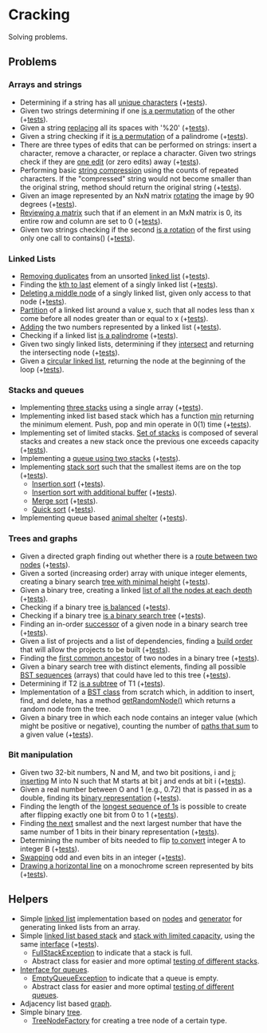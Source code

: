 # Cracking
Solving problems.

## Problems
### Arrays and strings
- Determining if a string has all [unique characters](src/main/java/com/xenoteo/chapter1_arrays_and_strings/question1_1_is_unique/Solution.java)
  (+[tests](src/test/java/com/xenoteo/chapter1_arrays_and_strings/question1_1_is_unique/SolutionTest.java)).
- Given two strings determining if one [is a permutation](src/main/java/com/xenoteo/chapter1_arrays_and_strings/question1_2_check_permutation/Solution.java) of the other 
  (+[tests](src/test/java/com/xenoteo/chapter1_arrays_and_strings/question1_2_check_permutation/SolutionTest.java)).
- Given a string [replacing](src/main/java/com/xenoteo/chapter1_arrays_and_strings/question1_3_urlify/Solution.java) all its spaces with '%20' 
  (+[tests](src/test/java/com/xenoteo/chapter1_arrays_and_strings/question1_3_urlify/SolutionTest.java)).
- Given a string checking if it [is a permutation](src/main/java/com/xenoteo/chapter1_arrays_and_strings/question1_4_palindrome_permutation/Solution.java) of a palindrome 
  (+[tests](src/test/java/com/xenoteo/chapter1_arrays_and_strings/question1_4_palindrome_permutation/SolutionTest.java)).
- There are three types of edits that can be performed on strings: insert a character, remove a character, or replace a character. 
  Given two strings check if they are [one edit](src/main/java/com/xenoteo/chapter1_arrays_and_strings/question1_5_one_away/Solution.java) (or zero edits) away
  (+[tests](src/test/java/com/xenoteo/chapter1_arrays_and_strings/question1_5_one_away/SolutionTest.java)).
- Performing basic [string compression](src/main/java/com/xenoteo/chapter1_arrays_and_strings/question1_6_string_compression/Solution.java) 
  using the counts of repeated characters. If the "compressed" string would not become smaller than the original string, 
  method should return the original string (+[tests](src/test/java/com/xenoteo/chapter1_arrays_and_strings/question1_6_string_compression/SolutionTest.java)).
- Given an image represented by an NxN matrix [rotating](src/main/java/com/xenoteo/chapter1_arrays_and_strings/question1_7_rotate_matrix/Solution.java) 
  the image by 90 degrees (+[tests](src/test/java/com/xenoteo/chapter1_arrays_and_strings/question1_7_rotate_matrix/SolutionTest.java)).
- [Reviewing a matrix](src/main/java/com/xenoteo/chapter1_arrays_and_strings/question1_8_zero_matrix/Solution.java) 
  such that if an element in an MxN matrix is 0, its entire row and column are set to 0 
  (+[tests](src/test/java/com/xenoteo/chapter1_arrays_and_strings/question1_8_zero_matrix/SolutionTest.java)).
- Given two strings checking if the second [is a rotation](src/main/java/com/xenoteo/chapter1_arrays_and_strings/question1_9_string_rotation/Solution.java) 
  of the first using only one call to contains() (+[tests](src/test/java/com/xenoteo/chapter1_arrays_and_strings/question1_9_string_rotation/SolutionTest.java)).

### Linked Lists
- [Removing duplicates](src/main/java/com/xenoteo/chapter2_linked_lists/question2_1_remove_dups/Solution.java) 
  from an unsorted [linked list](src/main/java/com/xenoteo/helpers/linked_list) 
  (+[tests](src/test/java/com/xenoteo/chapter2_linked_lists/question2_1_remove_dups/SolutionTest.java)).
- Finding the [kth to last](src/main/java/com/xenoteo/chapter2_linked_lists/question2_2_return_kth_to_last/Solution.java) 
  element of a singly linked list (+[tests](src/test/java/com/xenoteo/chapter2_linked_lists/question2_2_return_kth_to_last/SolutionTest.java)).
- [Deleting a middle node](src/main/java/com/xenoteo/chapter2_linked_lists/question2_3_delete_middle_node/Solution.java) 
  of a singly linked list, given only access to that node (+[tests](src/test/java/com/xenoteo/chapter2_linked_lists/question2_3_delete_middle_node/SolutionTest.java)).
- [Partition](src/main/java/com/xenoteo/chapter2_linked_lists/question2_4_partition/Solution.java) 
  of a linked list around a value x, such that all nodes less than x come before all nodes greater than or equal to x 
  (+[tests](src/test/java/com/xenoteo/chapter2_linked_lists/question2_4_partition/SolutionTest.java)).
- [Adding](src/main/java/com/xenoteo/chapter2_linked_lists/question2_5_sum_lists) the two numbers 
  represented by a linked list (+[tests](src/test/java/com/xenoteo/chapter2_linked_lists/question2_5_sum_lists/SolutionTest.java)).
- Checking if a linked list [is a palindrome](src/main/java/com/xenoteo/chapter2_linked_lists/question2_6_palindrome/Solution.java) 
  (+[tests](src/test/java/com/xenoteo/chapter2_linked_lists/question2_6_palindrome/SolutionTest.java)).
- Given two singly linked lists, determining if they [intersect](src/main/java/com/xenoteo/chapter2_linked_lists/question2_7_intersection/Solution.java)
  and returning the intersecting node (+[tests](src/test/java/com/xenoteo/chapter2_linked_lists/question2_7_intersection/SolutionTest.java)).
- Given a [circular linked list](src/main/java/com/xenoteo/chapter2_linked_lists/question2_8_loop_detection/Solution.java), 
  returning the node at the beginning of the loop (+[tests](src/test/java/com/xenoteo/chapter2_linked_lists/question2_8_loop_detection/SolutionTest.java)).

### Stacks and queues
- Implementing [three stacks](src/main/java/com/xenoteo/chapter3_stacks_and_queues/question3_1_three_in_one/Stack.java) 
  using a single array (+[tests](src/test/java/com/xenoteo/chapter3_stacks_and_queues/question3_1_three_in_one/StackTest.java)).
- Implementing inked list based stack which has a function [min](src/main/java/com/xenoteo/chapter3_stacks_and_queues/question3_2_stack_min/Stack.java) 
  returning the minimum element. Push, pop and min operate in 0(1) time 
  (+[tests](src/test/java/com/xenoteo/chapter3_stacks_and_queues/question3_2_stack_min/StackTest.java)).
- Implementing set of limited stacks. [Set of stacks](src/main/java/com/xenoteo/chapter3_stacks_and_queues/question3_3_stack_of_plates) 
  is composed of several stacks and creates a new stack once the previous one exceeds capacity 
  (+[tests](src/test/java/com/xenoteo/chapter3_stacks_and_queues/question3_3_stack_of_plates)).
- Implementing a [queue using two stacks](src/main/java/com/xenoteo/chapter3_stacks_and_queues/question3_4_queue_via_stacks/Queue.java) 
  (+[tests](src/test/java/com/xenoteo/chapter3_stacks_and_queues/question3_4_queue_via_stacks/QueueTest.java)).
- Implementing [stack sort](src/main/java/com/xenoteo/chapter3_stacks_and_queues/question3_5_sort_stack) such that the smallest items
  are on the top (+[tests](src/test/java/com/xenoteo/chapter3_stacks_and_queues/question3_5_sort_stack/SortTest.java)).
  - [Insertion sort](src/main/java/com/xenoteo/chapter3_stacks_and_queues/question3_5_sort_stack/InsertionSort.java) 
    (+[tests](src/test/java/com/xenoteo/chapter3_stacks_and_queues/question3_5_sort_stack/InsertionSortTest.java)).
  - [Insertion sort with additional buffer](src/main/java/com/xenoteo/chapter3_stacks_and_queues/question3_5_sort_stack/InsertionSortWithBuff.java) 
    (+[tests](src/test/java/com/xenoteo/chapter3_stacks_and_queues/question3_5_sort_stack/InsertionSortWithBuffTest.java)).
  - [Merge sort](src/main/java/com/xenoteo/chapter3_stacks_and_queues/question3_5_sort_stack/MergeSort.java) 
    (+[tests](src/test/java/com/xenoteo/chapter3_stacks_and_queues/question3_5_sort_stack/MergeSortTest.java)).
  - [Quick sort](src/main/java/com/xenoteo/chapter3_stacks_and_queues/question3_5_sort_stack/QuickSort.java) 
    (+[tests](src/test/java/com/xenoteo/chapter3_stacks_and_queues/question3_5_sort_stack/QuickSortTest.java)).
- Implementing queue based [animal shelter](src/main/java/com/xenoteo/chapter3_stacks_and_queues/question3_6_animal_shelter/AnimalShelter.java) 
  (+[tests](src/test/java/com/xenoteo/chapter3_stacks_and_queues/question3_6_animal_shelter/AnimalShelterTest.java)).

### Trees and graphs
- Given a directed graph finding out whether there is a [route between two nodes](src/main/java/com/xenoteo/chapter4_trees_and_graphs/question4_1_route_between_nodes/Solution.java) 
  (+[tests](src/test/java/com/xenoteo/chapter4_trees_and_graphs/question4_1_route_between_nodes/SolutionTest.java)).
- Given a sorted (increasing order) array with unique integer elements, creating a binary search 
  [tree with minimal height](src/main/java/com/xenoteo/chapter4_trees_and_graphs/question4_2_minimal_tree/Solution.java) 
  (+[tests](src/test/java/com/xenoteo/chapter4_trees_and_graphs/question4_2_minimal_tree/SolutionTest.java)).
- Given a binary tree, creating a linked [list of all the nodes at each depth](src/main/java/com/xenoteo/chapter4_trees_and_graphs/question4_3_list_of_depths/Solution.java) 
  (+[tests](src/test/java/com/xenoteo/chapter4_trees_and_graphs/question4_3_list_of_depths/SolutionTest.java)).
- Checking if a binary tree [is balanced](src/main/java/com/xenoteo/chapter4_trees_and_graphs/question4_4_check_balanced/Solution.java) 
  (+[tests](src/test/java/com/xenoteo/chapter4_trees_and_graphs/question4_4_check_balanced/SolutionTest.java)).
- Checking if a binary tree [is a binary search tree](src/main/java/com/xenoteo/chapter4_trees_and_graphs/question4_5_validate_bst/Solution.java) 
  (+[tests](src/test/java/com/xenoteo/chapter4_trees_and_graphs/question4_5_validate_bst/SolutionTest.java)).
- Finding an in-order [successor](src/main/java/com/xenoteo/chapter4_trees_and_graphs/question4_6_successor/Solution.java) 
  of a given node in a binary search tree (+[tests](src/test/java/com/xenoteo/chapter4_trees_and_graphs/question4_6_successor/SolutionTest.java)).
- Given a list of projects and a list of dependencies, finding a [build order](src/main/java/com/xenoteo/chapter4_trees_and_graphs/question4_7_build_order/Solution.java) 
  that will allow the projects to be built (+[tests](src/test/java/com/xenoteo/chapter4_trees_and_graphs/question4_7_build_order/SolutionTest.java)).
- Finding the [first common ancestor](src/main/java/com/xenoteo/chapter4_trees_and_graphs/question4_8_first_common_ancestor)
  of two nodes in a binary tree (+[tests](src/test/java/com/xenoteo/chapter4_trees_and_graphs/question4_8_first_common_ancestor/ISolutionTest.java)).
- Given a binary search tree with distinct elements, finding all possible 
  [BST sequences](src/main/java/com/xenoteo/chapter4_trees_and_graphs/question4_9_bst_sequences/Solution.java) 
  (arrays) that could have led to this tree (+[tests](src/test/java/com/xenoteo/chapter4_trees_and_graphs/question4_9_bst_sequences/SolutionTest.java)).
- Determining if T2 [is a subtree](src/main/java/com/xenoteo/chapter4_trees_and_graphs/question4_10_check_subtree/Solution.java) of T1
  (+[tests](src/test/java/com/xenoteo/chapter4_trees_and_graphs/question4_10_check_subtree/SolutionTest.java)).
- Implementation of a [BST class](src/main/java/com/xenoteo/chapter4_trees_and_graphs/question4_11_random_node/bst_base/IBSTNode.java) 
  from scratch which, in addition to insert, find, and delete, has a method [getRandomNode()](src/main/java/com/xenoteo/chapter4_trees_and_graphs/question4_11_random_node)
  which returns a random node from the tree.
- Given a binary tree in which each node contains an integer value (which might be positive or negative), 
  counting the number of [paths that sum](src/main/java/com/xenoteo/chapter4_trees_and_graphs/question4_12_path_with_sum/Solution.java) 
  to a given value (+[tests](src/test/java/com/xenoteo/chapter4_trees_and_graphs/question4_12_path_with_sum/SolutionTest.java)).

### Bit manipulation
- Given two 32-bit numbers, N and M, and two bit positions, i and j; [inserting](src/main/java/com/xenoteo/chapter5_bit_manipulation/question5_1_insertion/Solution.java) 
  M into N such that M starts at bit j and ends at bit i 
  (+[tests](src/test/java/com/xenoteo/chapter5_bit_manipulation/question5_1_insertion/SolutionTest.java)).
- Given a real number between O and 1 (e.g., 0.72) that is passed in as a double, finding its 
  [binary representation](src/main/java/com/xenoteo/chapter5_bit_manipulation/question5_2_binary_to_string/Solution.java) 
  (+[tests](src/test/java/com/xenoteo/chapter5_bit_manipulation/question5_2_binary_to_string/SolutionTest.java)).
- Finding the length of the [longest sequence of 1s](src/main/java/com/xenoteo/chapter5_bit_manipulation/question5_3_flip_bit_to_win/Solution.java) 
  is possible to create after flipping exactly one bit from 0 to 1 
  (+[tests](src/test/java/com/xenoteo/chapter5_bit_manipulation/question5_3_flip_bit_to_win/SolutionTest.java)).
- Finding [the next](src/main/java/com/xenoteo/chapter5_bit_manipulation/question5_4_next_number/Solution.java) 
  smallest and the next largest number that have the same number of 1 bits in their binary representation 
  (+[tests](src/test/java/com/xenoteo/chapter5_bit_manipulation/question5_4_next_number/SolutionTest.java)).
- Determining the number of bits needed to flip [to convert](src/main/java/com/xenoteo/chapter5_bit_manipulation/question5_6_conversion/Solution.java) 
  integer A to integer B (+[tests](src/test/java/com/xenoteo/chapter5_bit_manipulation/question5_6_conversion/SolutionTest.java)).
- [Swapping](src/main/java/com/xenoteo/chapter5_bit_manipulation/question5_7_pairwise_swap/Solution.java) odd and even bits in an integer 
  (+[tests](src/test/java/com/xenoteo/chapter5_bit_manipulation/question5_7_pairwise_swap/SolutionTest.java)).
- [Drawing a horizontal line](src/main/java/com/xenoteo/chapter5_bit_manipulation/question5_8_draw_line/Solution.java) 
  on a monochrome screen represented by bits (+[tests](src/test/java/com/xenoteo/chapter5_bit_manipulation/question5_8_draw_line/SolutionTest.java)).

## Helpers
- Simple [linked list](src/main/java/com/xenoteo/helpers/linked_list/List.java) implementation based on 
  [nodes](src/main/java/com/xenoteo/helpers/linked_list/Node.java) and 
  [generator](src/main/java/com/xenoteo/helpers/linked_list/ListGenerator.java) for generating linked lists from an array.
- Simple [linked list based stack](src/main/java/com/xenoteo/helpers/stack/Stack.java) and 
  [stack with limited capacity](src/main/java/com/xenoteo/helpers/stack/StackLimited.java), using the same 
  [interface](src/main/java/com/xenoteo/helpers/stack/IStack.java) 
  (+[tests](src/test/java/com/xenoteo/helpers/stack)).
  - [FullStackException](src/main/java/com/xenoteo/helpers/stack/exceptions/FullStackException.java) to indicate that a stack is full.
  - Abstract class for easier and more optimal [testing of different stacks](src/test/java/com/xenoteo/helpers/stack/IStackTest.java).
- [Interface for queues](src/main/java/com/xenoteo/helpers/queue/IQueue.java).
  - [EmptyQueueException](src/main/java/com/xenoteo/helpers/queue/exceptions/EmptyQueueException.java) to indicate that a queue is empty.
  - Abstract class for easier and more optimal [testing of different queues](src/test/java/com/xenoteo/helpers/queue/IQueueTest.java).
- Adjacency list based [graph](src/main/java/com/xenoteo/helpers/graph).
- Simple binary [tree](src/main/java/com/xenoteo/helpers/tree).
  - [TreeNodeFactory](src/main/java/com/xenoteo/helpers/tree/TreeNodeFactory.java) for creating a tree node of a certain type.
